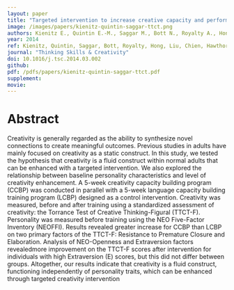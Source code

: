 ```yaml
---
layout: paper
title: "Targeted intervention to increase creative capacity and performance: A randomized controlled pilot study"
image: /images/papers/kienitz-quintin-saggar-ttct.png
authors: Kienitz E., Quintin E.-M., Saggar M., Bott N., Royalty A., Hong D. W.C., Liu N., Chien Y.H., Hawthorne G., Reiss A.L. 
year: 2014
ref: Kienitz, Quintin, Saggar, Bott, Royalty, Hong, Liu, Chien, Hawthorne, Reiss. 2014. Thinking Skills & Creativity.
journal: "Thinking Skills & Creativity"
doi: 10.1016/j.tsc.2014.03.002
github: 
pdf: /pdfs/papers/kienitz-quintin-saggar-ttct.pdf
supplement: 
movie: 
---
```


# Abstract

Creativity is generally regarded as the ability to synthesize novel connections to create meaningful outcomes. Previous studies in adults have mainly focused on creativity as a static construct. In this study, we tested the hypothesis that creativity is a fluid construct within normal adults that can be enhanced with a targeted intervention. We also explored the relationship between baseline personality characteristics and level of creativity enhancement. A 5-week creativity capacity building program (CCBP) was conducted in parallel with a 5-week language capacity building training program (LCBP) designed as
a control intervention. Creativity was measured, before and after training using a standardized assessment of creativity: the Torrance Test of Creative Thinking-Figural (TTCT-F). Personality was measured before training using the NEO Five-Factor Inventory (NEOFFI). Results revealed greater increase for CCBP than LCBP on two primary factors of the TTCT-F: Resistance to Premature Closure and Elaboration. Analysis of NEO-Openness and Extraversion factors revealedmore improvement on the TTCT-F scores after intervention for individuals with high Extraversion (E) scores, but this did not differ between groups. Altogether, our results indicate that creativity is a fluid construct, functioning independently of personality traits, which can be enhanced through targeted creativity intervention
